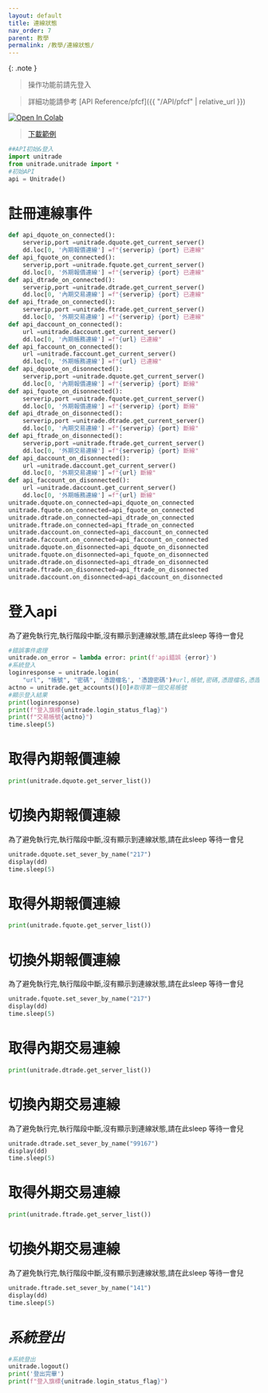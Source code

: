 ```yaml
---
layout: default
title: 連線狀態
nav_order: 7
parent: 教學
permalink: /教學/連線狀態/
--- 
```

{: .note }
> 操作功能前請先登入

> 詳細功能請參考 [API Reference/pfcf]({{ "/API/pfcf" | relative_url }})

[![Open In Colab](https://colab.research.google.com/assets/colab-badge.svg)](
https://colab.research.google.com/github/PFCEC/unitrade/blob/main/%E6%95%99%E5%AD%B8/sample/%E9%80%A3%E7%B7%9A%E7%8B%80%E6%85%8B%E7%AF%84%E4%BE%8B.ipynb)

> <a href="../sample/連線狀態範例.ipynb" download>下載範例</a> 

```python
##API初始&登入
import unitrade
from unitrade.unitrade import *
#初始API
api = Unitrade()
```

<div class="markdown-google-sans">

# <strong>註冊連線事件</strong>
</div>


```python
def api_dquote_on_connected():
    serverip,port =unitrade.dquote.get_current_server()
    dd.loc[0, '內期報價連線'] =f"{serverip} {port} 已連線"
def api_fquote_on_connected():
    serverip,port =unitrade.fquote.get_current_server()
    dd.loc[0, '外期報價連線'] =f"{serverip} {port} 已連線"
def api_dtrade_on_connected():
    serverip,port =unitrade.dtrade.get_current_server()
    dd.loc[0, '內期交易連線'] =f"{serverip} {port} 已連線"
def api_ftrade_on_connected():
    serverip,port =unitrade.ftrade.get_current_server()
    dd.loc[0, '外期交易連線'] =f"{serverip} {port} 已連線"
def api_daccount_on_connected():
    url =unitrade.daccount.get_current_server()
    dd.loc[0, '內期帳務連線'] =f"{url} 已連線"
def api_faccount_on_connected():
    url =unitrade.faccount.get_current_server()
    dd.loc[0, '外期帳務連線'] =f"{url} 已連線"
def api_dquote_on_disonnected():
    serverip,port =unitrade.dquote.get_current_server()
    dd.loc[0, '內期報價連線'] =f"{serverip} {port} 斷線"
def api_fquote_on_disonnected():
    serverip,port =unitrade.fquote.get_current_server()
    dd.loc[0, '外期報價連線'] =f"{serverip} {port} 斷線"
def api_dtrade_on_disonnected():
    serverip,port =unitrade.dtrade.get_current_server()
    dd.loc[0, '內期交易連線'] =f"{serverip} {port} 斷線"
def api_ftrade_on_disonnected():
    serverip,port =unitrade.ftrade.get_current_server()
    dd.loc[0, '外期交易連線'] =f"{serverip} {port} 斷線"
def api_daccount_on_disonnected():
    url =unitrade.daccount.get_current_server()
    dd.loc[0, '外期交易連線'] =f"{url} 斷線"
def api_faccount_on_disonnected():
    url =unitrade.daccount.get_current_server()
    dd.loc[0, '外期帳務連線'] =f"{url} 斷線"
unitrade.dquote.on_connected=api_dquote_on_connected
unitrade.fquote.on_connected=api_fquote_on_connected
unitrade.dtrade.on_connected=api_dtrade_on_connected
unitrade.ftrade.on_connected=api_ftrade_on_connected
unitrade.daccount.on_connected=api_daccount_on_connected
unitrade.faccount.on_connected=api_faccount_on_connected
unitrade.dquote.on_disonnected=api_dquote_on_disonnected
unitrade.fquote.on_disonnected=api_fquote_on_disonnected
unitrade.dtrade.on_disonnected=api_dtrade_on_disonnected
unitrade.ftrade.on_disonnected=api_ftrade_on_disonnected
unitrade.daccount.on_disonnected=api_daccount_on_disonnected
```

<div class="markdown-google-sans">

# <strong>登入api</strong>
</div>
為了避免執行完,執行階段中斷,沒有顯示到連線狀態,請在此sleep 等待一會兒


```python
#錯誤事件處理
unitrade.on_error = lambda error: print(f'api錯誤 {error}')
#系統登入
loginresponse = unitrade.login(
    "url", "帳號", "密碼", '憑證檔名', '憑證密碼')#url,帳號,密碼,憑證檔名,憑證密碼
actno = unitrade.get_accounts()[0]#取得第一個交易帳號
#顯示登入結果
print(loginresponse)
print(f"登入旗標{unitrade.login_status_flag}")
print(f"交易帳號{actno}")
time.sleep(5)
```

<div class="markdown-google-sans">

# <strong>取得內期報價連線</strong>
</div>


```python
print(unitrade.dquote.get_server_list())
```

<div class="markdown-google-sans">

# <strong>切換內期報價連線</strong>
</div>
為了避免執行完,執行階段中斷,沒有顯示到連線狀態,請在此sleep 等待一會兒


```python
unitrade.dquote.set_sever_by_name("217")
display(dd)
time.sleep(5)
```

<div class="markdown-google-sans">

# <strong>取得外期報價連線</strong>
</div>


```python
print(unitrade.fquote.get_server_list())
```

<div class="markdown-google-sans">

# <strong>切換外期報價連線</strong>
</div>
為了避免執行完,執行階段中斷,沒有顯示到連線狀態,請在此sleep 等待一會兒


```python
unitrade.fquote.set_sever_by_name("217")
display(dd)
time.sleep(5)
```

<div class="markdown-google-sans">

# <strong>取得內期交易連線</strong>
</div>


```python
print(unitrade.dtrade.get_server_list())
```

<div class="markdown-google-sans">

# <strong>切換內期交易連線</strong>
</div>
為了避免執行完,執行階段中斷,沒有顯示到連線狀態,請在此sleep 等待一會兒


```python
unitrade.dtrade.set_sever_by_name("99167")
display(dd)
time.sleep(5)
```

<div class="markdown-google-sans">

# <strong>取得外期交易連線</strong>
</div>


```python
print(unitrade.ftrade.get_server_list())
```

<div class="markdown-google-sans">

# <strong>切換外期交易連線</strong>
</div>
為了避免執行完,執行階段中斷,沒有顯示到連線狀態,請在此sleep 等待一會兒


```python
unitrade.ftrade.set_sever_by_name("141")
display(dd)
time.sleep(5)
```

<div class="markdown-google-sans">

# <strong>*系統登出*</strong>
</div>



```python
#系統登出
unitrade.logout()
print('登出完畢')
print(f"登入旗標{unitrade.login_status_flag}")

```
